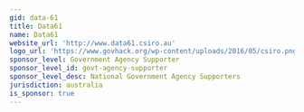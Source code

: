 ```yaml
---
gid: data-61
title: Data61
name: Data61
website_url: 'http://www.data61.csiro.au'
logo_url: 'https://www.govhack.org/wp-content/uploads/2016/05/csiro.png'
sponsor_level: Government Agency Supporter
sponsor_level_id: govt-agency-supporter
sponsor_level_desc: National Government Agency Supporters
jurisdiction: australia
is_sponsor: true
---
```

